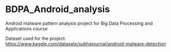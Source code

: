 # BDPA_Android_analysis
Android malware pattern analysis project for Big Data Processing and Applications course

Dataset used for the project:
https://www.kaggle.com/datasets/subhajournal/android-malware-detection
